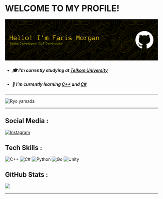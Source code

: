 # WELCOME TO MY PROFILE!
<!--
**morganyte/morganyte** is a ✨ _special_ ✨ repository because its `README.md` (this file) appears on your GitHub profile.

Here are some ideas to get you started:

- 🔭 I’m currently working on ...
- 🌱 I’m currently learning ...
- 👯 I’m looking to collaborate on ...
- 🤔 I’m looking for help with ...
- 💬 Ask me about ...
- 📫 How to reach me: ...
- 😄 Pronouns: ...
- ⚡ Fun fact: ...
-->

![morganyte](img/github-bannerz.png)


- ##### 🎓 I’m currently studying at **[Telkom University](https://telkomuniversity.ac.id/)**
- ##### 🌱 I’m currently learning **[C++](https://www.w3schools.com/cpp/default.asp)** and **[C#](https://www.w3schools.com/cs/index.php)**

---

![Ryo yamada](https://media.giphy.com/media/v1.Y2lkPTc5MGI3NjExb2h6b2E3ZDdmNnNwa3VzamI4YWZhZ2R4OGNlNHRjeWlmc3Rxamg2cSZlcD12MV9naWZzX3NlYXJjaCZjdD1n/To1m6F9M8fLcEhul6H/giphy.gif)

---

## Social Media :
[![Instagram](https://img.shields.io/badge/Instagram-%23E4405F.svg?logo=Instagram&logoColor=white)](https://instagram.com/mfaris_dhs) 

## Tech Skills :
![C++](https://img.shields.io/badge/c++-%2300599C.svg?style=for-the-badge&logo=c%2B%2B&logoColor=white) ![C#](https://img.shields.io/badge/c%23-%23239120.svg?style=for-the-badge&logo=csharp&logoColor=white) ![Python](https://img.shields.io/badge/python-3670A0?style=for-the-badge&logo=python&logoColor=ffdd54) ![Go](https://img.shields.io/badge/go-%2300ADD8.svg?style=for-the-badge&logo=go&logoColor=white) ![Unity](https://img.shields.io/badge/unity-%23000000.svg?style=for-the-badge&logo=unity&logoColor=white)

## GitHub Stats :

![](https://nirzak-streak-stats.vercel.app/?user=morganyte&theme=dark&hide_border=false)<br/>

---